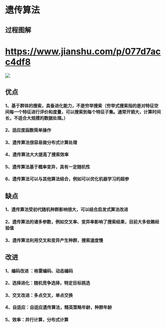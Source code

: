# 遗传算法  
## 过程图解  
# https://www.jianshu.com/p/077d7acc4df8
![](https://github.com/Lukaschen1986/mla_test/tree/master/data_process/pic/)

## 优点  
#### 1、基于群体的搜索，具备进化能力，不是穷举搜索（穷举式搜索指的是对特征空间每一个特征进行评价和度量，可以搜索到每个特征子集。通常开销大，计算时间长，不适合大规模的数据处理。）  
#### 2、适应度函数简单操作  
#### 3、遗传算法很容易做分布式计算处理  
#### 4、遗传算法大大提高了搜索效率  
#### 5、遗传算法基于概率变异，具有一定随机性  
#### 6、遗传算法可以与其他算法结合，例如可以优化机器学习的超参  
  
## 缺点  
#### 1、遗传算法受初代随机种群影响很大，可以结合启发式算法改进  
#### 2、遗传算法的诸多参数，例如交叉率、变异率影响了搜索结果，目前大多依赖经验值  
#### 3、遗传算法利用交叉和变异产生种群，搜索速度慢  
  
## 改进  
#### 1、编码改进 ：格雷编码、动态编码  
#### 2、选择进化：随机竞争选择，特定目标挑选  
#### 3、交叉改进：多点交叉，单点交换  
#### 4、自适应：自适应遗传算法，精英策略年龄，种群年龄  
#### 5、效率：并行计算，分布式计算  
